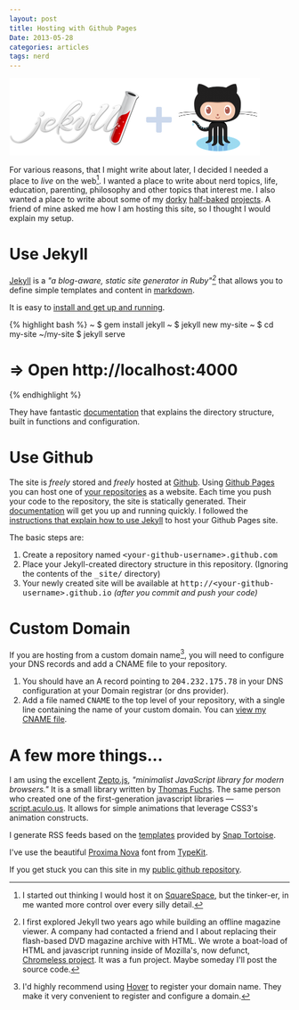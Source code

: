 ```yaml
---
layout: post
title: Hosting with Github Pages
Date: 2013-05-28
categories: articles
tags: nerd
--- 
```

<img src="/images/posts/jekyll+github.png" class="centered can_shrink" alt="Jekyll and Github logos" width="450px"/>

For various reasons, that I might write about later, I decided I needed a place to *live* on the web[^1]. I wanted a place to write about nerd topics, life, education, parenting, philosophy and other topics that interest me. I also wanted a place to write about some of my [dorky](https://github.com/banderson623) [half-baked](https://github.com/banderson623/KeynoteKeyFramer) [projects](https://github.com/banderson623/slideo). A friend of mine asked me how I am hosting this site, so I thought I would explain my setup.

# Use Jekyll

[Jekyll](http://jekyllrb.com/) is a _"a blog-aware, static site generator in Ruby"[^2]_ that allows you to define simple templates and content in [markdown](http://daringfireball.net/projects/markdown/). 

It is easy to [install and get up and running](http://jekyllrb.com/docs/installation/).

{% highlight bash %}
  ~ $ gem install jekyll
  ~ $ jekyll new my-site
  ~ $ cd my-site
  ~/my-site $ jekyll serve
  # => Open http://localhost:4000
{% endhighlight %}

They have fantastic [documentation](http://jekyllrb.com/docs/home/) that explains the directory structure, built in functions and configuration. 

# Use Github

The site is *freely* stored and *freely* hosted at [Github](http://github.com). Using [Github Pages](http://pages.github.com/) you can host one of [your repositories](https://help.github.com/articles/user-organization-and-project-pages) as a website. Each time you push your code to the repository, the site is statically generated. Their [documentation](https://help.github.com/categories/20/articles) will get you up and running quickly. I followed the [instructions that explain how to use Jekyll](https://help.github.com/articles/using-jekyll-with-pages) to host your Github Pages site.

The basic steps are:

1. Create a repository named <tt>&lt;your-github-username&gt;.github.com</tt> 
2. Place your Jekyll-created directory structure in this repository. (Ignoring the contents of the <tt>_site/</tt> directory)
3. Your newly created site will be available at <tt>http://&lt;your-github-username&gt;.github.io</tt> _(after you commit and push your code)_


# Custom Domain
If you are hosting from a custom domain name[^3], you will need to configure your DNS records and add a CNAME file to your repository.

1. You should have an A record pointing to <tt>204.232.175.78</tt> in your DNS configuration at your Domain registrar (or dns provider).
2. Add a file named <tt>CNAME</tt> to the top level of your repository, with a single line containing the name of your custom domain. You can [view my CNAME file](https://github.com/banderson623/banderson623.github.com/blob/master/CNAME).



# A few more things...

I am using the excellent [Zepto.js](http://zeptojs.com/), _"minimalist JavaScript library for modern browsers."_ It is a small library written by [Thomas Fuchs](https://github.com/madrobby). The same person who created one of the first-generation javascript libraries &mdash; [script.aculo.us](http://script.aculo.us). It allows for simple animations that leverage CSS3's animation constructs.

I generate RSS feeds based on the [templates](https://github.com/snaptortoise/jekyll-rss-feeds) provided by [Snap Tortoise](http://snaptortoise.com/open-source.html).

I've use the beautiful [Proxima Nova](https://typekit.com/fonts/proxima-nova) font from  [TypeKit](https://typekit.com/).

If you get stuck you can this site in my [public github repository](https://github.com/banderson623/banderson623.github.com).

[^1]: I started out thinking I would host it on [SquareSpace](http://www.squarespace.com/), but the tinker-er, in me wanted more control over every silly detail.

[^2]: I first explored Jekyll two years ago while building an offline  magazine viewer. A company had contacted a friend and I about replacing their flash-based DVD magazine archive with HTML. We wrote a boat-load of HTML and javascript running inside of Mozilla's, now defunct, [Chromeless project](https://mozillalabs.com/en-US/chromeless/). It was a fun project. Maybe someday I'll post the source code.

[^3]: I'd highly recommend using [Hover](http://hover.com) to register your domain name. They make it very convenient to register and configure a domain.